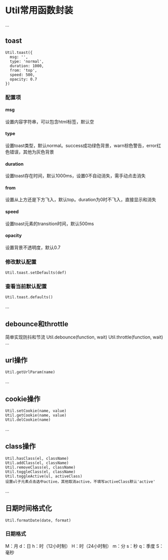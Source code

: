 # Util常用函数封装
...
## toast
    Util.toast({
      msg: '',
      type: 'normal',
      duration: 1000,
      from: 'top',
      speed: 500,
      opacity: 0.7
    })
### 配置项
#### msg
设置内容字符串，可以包含html标签，默认空
#### type
设置toast类型，默认normal。success成功绿色背景，warn棕色警告，error红色错误，其他为灰色背景
#### duration
设置toast存在时间，默认1000ms，设置0不自动消失，需手动点击消失
#### from
设置从上方还是下方飞入，默认top。duration为0时不飞入，直接显示和消失
#### speed
设置toast元素的transition时间，默认500ms
#### opacity
设置背景不透明度，默认0.7
### 修改默认配置
    Util.toast.setDefaults(def)
### 查看当前默认配置
    Util.toast.defaults()
...
## debounce和throttle
简单实现防抖和节流
    Util.debounce(function, wait)
    Util.throttle(function, wait)
...
## url操作
    Util.getUrlParam(name)
...
## cookie操作
    Util.setCookie(name, value)
    Util.getCookie(name, value)
    Util.delCookie(name)
...
## class操作 
    Util.hasClass(el, className)
    Util.addClass(el, className)
    Util.removeClass(el, className)
    Util.toggleClass(el, className)
    Util.toggleActive(ul, activeClass) 
    设置ul子元素点击选中active，其他取消active，不填写activeClass默认'active'
...
## 日期时间格式化
    Util.formatDate(date, format)
### 日期格式
M：月
d：日
h：时（12小时制）
H：时（24小时制）
m：分
s：秒
q：季度
S：毫秒
   

